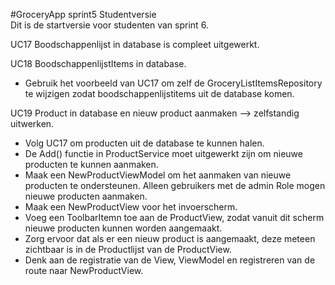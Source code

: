 #GroceryApp sprint5 Studentversie  
Dit is de startversie voor studenten van sprint 6.  
 
UC17 Boodschappenlijst in database is compleet uitgewerkt.  

UC18 BoodschappenlijstItems in database.  
- Gebruik het voorbeeld van UC17 om zelf de GroceryListItemsRepository te wijzigen zodat boodschappenlijstitems uit de database komen.  

UC19 Product in database en nieuw product aanmaken --> zelfstandig uitwerken.  
- Volg UC17 om producten uit de database te kunnen halen.  
- De Add() functie in ProductService moet uitgewerkt zijn om nieuwe producten te kunnen aanmaken.  
- Maak een NewProductViewModel om het aanmaken van nieuwe producten te ondersteunen. Alleen gebruikers met de admin Role mogen nieuwe producten aanmaken.  
- Maak een NewProductView voor het invoerscherm.  
- Voeg een ToolbarItemn toe aan de ProductView, zodat vanuit dit scherm nieuwe producten kunnen worden aangemaakt.  
- Zorg ervoor dat als er een nieuw product is aangemaakt, deze meteen zichtbaar is in de Productlijst van de ProductView.  
- Denk aan de registratie van de View, ViewModel en registreren van de route naar NewProductView.  






